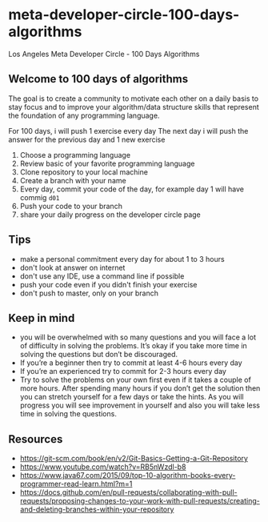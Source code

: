 # meta-developer-circle-100-days-algorithms
Los Angeles Meta Developer Circle - 100 Days Algorithms

## Welcome to 100 days of algorithms

The goal is to create a community to motivate each other on a daily basis to stay focus and to improve your algorithm/data structure skills that represent the foundation of any programming language.

For 100 days, i will push 1 exercise every day
The next day i will push the answer for the previous day and 1 new exercise 

1. Choose a programming language
2. Review basic of your favorite programming language
3. Clone repository to your local machine
4. Create a branch with your name
5. Every day, commit your code of the day, for example day 1 will have commig `d01`
6. Push your code to your branch
7. share your daily progress on the developer circle page

## Tips
- make a personal commitment every day for about 1 to 3 hours
- don't look at answer on internet
- don't use any IDE, use a command line if possible 
- push your code even if you didn't finish your exercise
- don't push to master, only on your branch

## Keep in mind
- you will be overwhelmed with so many questions and you will face a lot of difficulty in solving the problems. It’s okay if you take more time in solving the questions but don’t be discouraged. 
- If you’re a beginner then try to commit at least 4-6 hours every day
- If you’re an experienced try to commit for 2-3 hours every day
- Try to solve the problems on your own first even if it takes a couple of more hours. After spending many hours if you don’t get the solution then you can stretch yourself for a few days or take the hints. As you will progress you will see improvement in yourself and also you will take less time in solving the questions.

## Resources
- https://git-scm.com/book/en/v2/Git-Basics-Getting-a-Git-Repository
- https://www.youtube.com/watch?v=RB5nWzdl-b8
- https://www.java67.com/2015/09/top-10-algorithm-books-every-programmer-read-learn.html?m=1
- https://docs.github.com/en/pull-requests/collaborating-with-pull-requests/proposing-changes-to-your-work-with-pull-requests/creating-and-deleting-branches-within-your-repository
